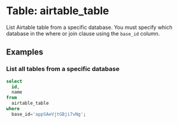 # Table: airtable_table

List Airtable table from a specific database. You must specify which database in the where or join clause using the `base_id` column.

## Examples

### List all tables from a specific database

```sql
select
  id,
  name
from
  airtable_table
where
  base_id='appSAeVjtGBji7vNg';
```
